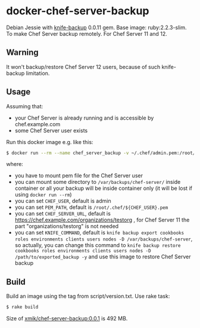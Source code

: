 # docker-chef-server-backup

Debian Jessie with [knife-backup](https://github.com/mdxp/knife-backup) 0.0.11 gem. Base image: ruby:2.2.3-slim. To make Chef Server backup remotely.
For Chef Server 11 and 12.

## Warning
It won't backup/restore Chef Server 12 users, because of such knife-backup limitation.

## Usage
Assuming that:
  * your Chef Server is already running and is accessible by chef.example.com
  * some Chef Server user exists

Run this docker image e.g. like this:
```bash
$ docker run --rm --name chef_server_backup -v ~/.chef/admin.pem:/root/.chef/admin.pem -v /var/backups/chef-server/:/var/backups/chef-server/ -e CHEF_SERVER_URL="https://chef.example.com/organizations/testorg" --link chef_server:chef.example.com xmik/chef-server-backup:0.0.1
```

where:
  * you have to mount pem file for the Chef Server user
  * you can mount some directory to `/var/backups/chef-server/` inside container
   or all your backup will be inside container only (it will be lost if using
   `docker run --rm`)
  * you can set `CHEF_USER`, default is admin
  * you can set `PEM_PATH`, default is `/root/.chef/${CHEF_USER}.pem`
  * you can set `CHEF_SERVER_URL`, default is https://chef.example.com/organizations/testorg ,
    for Chef Server 11 the part "organizations/testorg" is not needed
  * you can set `KNIFE_COMMAND`, default is `knife backup export cookbooks roles environments clients users nodes -D /var/backups/chef-server`,
    so actually, you can change this command to `knife backup restore cookbooks roles environments clients users nodes -D /path/to/exported_backup -y`
    and use this image to restore Chef Server backup

## Build
Build an image using the tag from script/version.txt. Use rake task:
```ruby
$ rake build
```

Size of [xmik/chef-server-backup:0.0.1](https://registry.hub.docker.com/u/xmik/docker-chef-server-backup/) is 492 MB.

